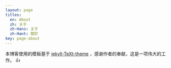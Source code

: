 ```yaml
---
layout: page
titles:
  en: About
  zh: 关于
  zh-Hans: 关于
  zh-Hant: 關於
key: page-about
---
```


本博客使用的模板基于 [jekyll-TeXt-theme](https://github.com/kitian616/jekyll-TeXt-theme) ，感谢作者的奉献，这是一项伟大的工作。 :+1:
